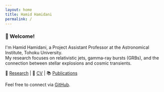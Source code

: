 ```yaml
---
layout: home
title: Hamid Hamidani
permalink: /
---
```


### 👋 Welcome!

I'm Hamid Hamidani, a Project Assistant Professor at the Astronomical Institute, Tohoku University.  
My research focuses on relativistic jets, gamma-ray bursts (GRBs), and the connection between stellar explosions and cosmic transients.

🧠 [Research](/research) | 📄 [CV](/cv) | 📚 [Publications](/publications)

Feel free to connect via [GitHub](https://github.com/hamidhamidani).
